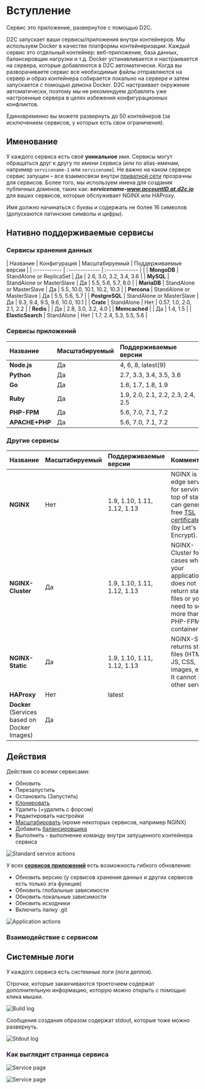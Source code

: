 # Вступление

Сервис это приложение, развернутое с помощью D2C.

D2C запускает ваши сервисы/приложения внутри контейнеров. Мы используем Docker в качестве платформы контейнеризации. Каждый сервис это отдельный контейнер: веб-приложение, база данных, балансировщик нагрузки и т.д. Docker устанавливается и настраивается на сервера, которые добавляются в D2C автоматически. Когда вы разворачиваете сервис все необходимые файлы  отправляются на сервер и образ контейнера собирается локально на сервере и затем запускается с помощью демона Docker. D2C настраивает окружение автоматически, поэтому мы не рекомендуем добавлять уже настроенные сервера в целях избежения конфигурационных конфликтов.

Единовременно вы можете развернуть до 50 контейнеров (за исключением сервисов, у которых есть свои ограничения).

## Именование

У каждого сервиса есть своё **уникальное** имя. Сервисы могут обращаться друг к другу по имени сервиса (или по alias-именам, например `servicename-1` или `servicename`). Не важно на каком сервере сервис запущен – все взаимосвязи внутри [приватной сети](/platform/private-network/) прозрачны для сервисов. Более того, мы используем имена для создания публичных доменов, таких как: **_servicename-www.accountID.at.d2c.io_** для ваших сервисов, которые обслуживает NGINX или HAProxy.

Имя должно начинаться с буквы и содержать не более 16 символов (допускаются латинские символы и цифры).

## Нативно поддерживаемые сервисы

### Сервисы хранения данных

| Название          | Конфигурация               | Масштабируемый         | Поддерживаемые версии  |
| :-----------  | :-------------              | :------------- | |
| **MongoDB**       | StandAlone or ReplicaSet    | Да  |  2.6, 3.0, 3.2, 3.4, 3.6 |
| **MySQL**         | StandAlone or MasterSlave   | Да  |  5.5, 5.6, 5.7, 8.0 |
| **MariaDB**       | StandAlone or MasterSlave   | Да  |  5.5, 10.0, 10.1, 10.2, 10.3 |
| **Percona**       | StandAlone or MasterSlave   | Да  |  5.5, 5.6, 5.7 |
| **PostgreSQL**    | StandAlone or MasterSlave   | Да  |  9.3, 9.4, 9.5, 9.6, 10.0, 10.1 |
| **Crate**         | StandAlone                  | Нет |  0.57, 1.0, 2.0, 2.1, 2.2 |
| **Redis**         |                             | Да  |  2.8, 3.0, 3.2, 4.0 |
| **Memcached**     |                             | Да  |  1.4, 1.5 |
| **ElasticSearch** | StandAlone                  | Нет |  1.7, 2.4, 5.3, 5.5, 5.6 |

### Сервисы приложений

| Название          | Масштабируемый      | Поддерживаемые версии |
| :---------    | :-------------| :-------------      |
| **Node.js**       | Да           | 4, 6, 8, latest(9) |
| **Python**        | Да           | 2.7, 3.3, 3.4, 3.5, 3.6 |
| **Go**            | Да           | 1.6, 1.7, 1.8, 1.9  |
| **Ruby**          | Да           | 1.9, 2.0, 2.1, 2.2, 2.3, 2.4, 2.5 |
| **PHP-FPM**       | Да           | 5.6, 7.0, 7.1, 7.2 |
| **APACHE+PHP**    | Да           | 5.6, 7.0, 7.1, 7.2 |

### Другие сервисы

| Название              | Масштабируемый      | Поддерживаемые версии |  Комментарий
| :-----------      | :-------------| :-------------     | :-------------     |
| **NGINX**                                    | Нет          | 1.9, 1.10, 1.11, 1.12, 1.13 | NGINX is an edge service for serving on top of stack. It can generate free [TSL certificates](/platform/domains-and-certificates/) (by Let's Encrypt).
| **NGINX-Cluster**                            | Да           | 1.9, 1.10, 1.11, 1.12, 1.13 |  NGINX-Cluster for cases when your application does not return static files or you need to serve more than one PHP-FPM container.
| **NGINX-Static**                             | Да           | 1.9, 1.10, 1.11, 1.12, 1.13 | NGINX-Static returns static files (HTML, JS, CSS, images, etc.).  It cannot serve other services.
| **HAProxy**                                  | Нет          | latest |
| **Docker** (Services based on Docker Images) | Да           |     |

## Действия

Действия со всеми сервисами:

- Обновить
- Перезапустить
- Остановить (Запустить)
- [Клонировать](/platform/cloning-apps/)
- Удалить (+удалить с форсом)
- Редактировать настройки
- [Масштабировать](/platform/scaling/) (кроме некоторых сервисов, например NGINX)
- Добавить [балансировщика](/platform/balancing/)
- Выполнить - выполнение команду внутри запущенного контейнера сервиса


![Standard service actions](../img/standart_actions.png)

У всех [**сервисов приложений**](/getting-started/services/#_5) есть возможность гибкого обновления:

- Обновить версию (у сервисов хранения данных и других сервисов есть только эта функция)
- Обновить глобальные зависимости
- Обновить локальные зависимости
- Обновить исходники
- Включить папку .git

![Application actions](../img/app_actions.png)


### Взаимодействие с сервисом

## Системные логи

У каждого сервиса есть системные логи (логи деплоя).

Строчки, которые заканчиваются троеточием содержат дополнительную информацию, которую можно открыть с помощью клика мышки.

![Build log](../img/build_log.png)

Сообщения создания образом содержат stdout, которые тоже можно развернуть.

![Stdout log](../img/stdout.png)



### Как выглядит страница сервиса

![Service page](../img/servicepage.jpg)

![Service page](../img/servicepage2.jpg)
